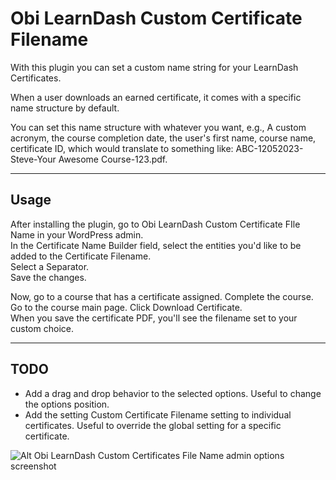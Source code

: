 # Obi LearnDash Custom Certificate Filename

With this plugin you can set a custom name string for your LearnDash Certificates.

When a user downloads an earned certificate, it comes with a specific name structure by default.

You can set this name structure with whatever you want, e.g., A custom acronym, the course completion date, the user's first name, course name, certificate ID, which would translate to something like: ABC-12052023-Steve-Your Awesome Course-123.pdf.

---

## Usage

After installing the plugin, go to Obi LearnDash Custom Certificate FIle Name in your WordPress admin.  
In the Certificate Name Builder field, select the entities you'd like to be added to the Certificate Filename.  
Select a Separator.  
Save the changes.  
  
Now, go to a course that has a certificate assigned. Complete the course. Go to the course main page. Click Download Certificate.  
When you save the certificate PDF, you'll see the filename set to your custom choice.  

---

## TODO

* Add a drag and drop behavior to the selected options. Useful to change the options position.
* Add the setting Custom Certificate Filename setting to individual certificates. Useful to override the global setting for a specific certificate.


![Alt Obi LearnDash Custom Certificates File Name admin options screenshot](https://obijuan.dev/wp-content/uploads/2023/07/obi-learndash-custom-certificate-filename.png)
